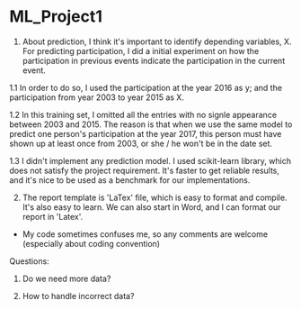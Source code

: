 # ML_Project1

1. About prediction, I think it's important to identify depending variables, X. For predicting participation, I did a initial experiment on how the participation in previous events indicate the participation in the current event. 

  1.1 In order to do so, I used the participation at the year 2016 as y; and the participation from year 2003 to year 2015 as X. 
  
  1.2 In this training set, I omitted all the entries with no signle appearance between 2003 and 2015. The reason is that when we use the same model to predict one person's participation at the year 2017, this person must have shown up at least once from 2003, or she / he won't be in the date set. 
  
  1.3 I didn't implement any prediction model. I used scikit-learn library, which does not satisfy the project requirement. It's faster to get reliable results, and it's nice to be used as a benchmark for our implementations. 
  
  
2. The report template is 'LaTex' file, which is easy to format and compile. It's also easy to learn. We can also start in Word, and I can format our report in 'Latex'. 

* My code sometimes confuses me, so any comments are welcome (especially about coding convention) 

Questions: 

1. Do we need more data?

2. How to handle incorrect data?


